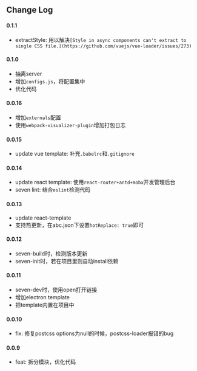 ## Change Log

#### 0.1.1
* extractStyle: 用以解决`[Style in async components can't extract to single CSS file.](https://github.com/vuejs/vue-loader/issues/273)`

#### 0.1.0
* 抽离server
* 增加`configs.js`，将配置集中
* 优化代码

#### 0.0.16
* 增加`externals`配置
* 使用`webpack-visualizer-plugin`增加打包日志

#### 0.0.15
* update vue template: 补充`.babelrc`和`.gitignore`

#### 0.0.14
* update react template: 使用`react-router+antd+mobx`开发管理后台
* seven lint: 结合`eslint`检测代码

#### 0.0.13
* update react-template
* 支持热更新，在abc.json下设置`hotReplace: true`即可

#### 0.0.12
* seven-build时，检测版本更新
* seven-init时，若在项目里则自动install依赖

#### 0.0.11
* seven-dev时，使用open打开链接
* 增加electron template
* 把template内置在项目中

#### 0.0.10
* fix: 修复postcss options为null的时候，postcss-loader报错的bug

#### 0.0.9
* feat: 拆分模块，优化代码
